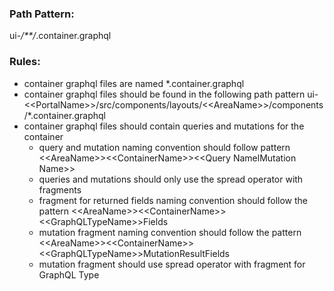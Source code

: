 ### Path Pattern:
ui-*/**/*.container.graphql



### Rules:
- container graphql files are named *.container.graphql
- container graphql files should be found in the following path pattern ui-\<\<PortalName>>/src/components/layouts/\<\<AreaName>>/components/*.container.graphql
- container graphql files should contain queries and mutations for the container
    - query and mutation naming convention should follow pattern \<\<AreaName>>\<\<ContainerName>>\<\<Query NamelMutation Name>>
    - queries and mutations should only use the spread operator with fragments
    - fragment for returned fields naming convention should follow the pattern \<\<AreaName>>\<\<ContainerName>>\<\<GraphQLTypeName>>Fields
    - mutation fragment naming convention should follow the pattern \<\<AreaName>>\<\<ContainerName>>\<\<GraphQLTypeName>>MutationResultFields
    - mutation fragment should use spread operator with fragment for GraphQL Type